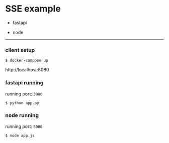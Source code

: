 # SSE example

* fastapi

* node

---


### client setup

```
$ docker-compose up
```

http://localhost:8080

### fastapi running

running port: `3000`

```
$ python app.py
```

### node running

running port: `8000`

```
$ node app.js
```